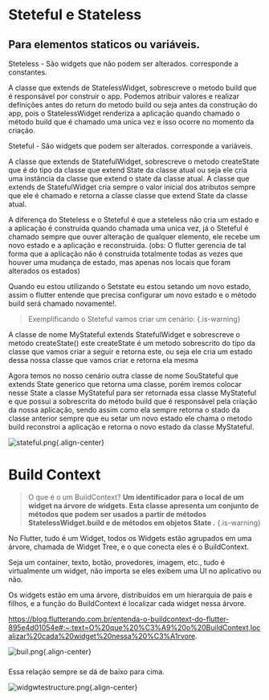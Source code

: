 # Steteful e Stateless

## Para elementos staticos ou variáveis.

Steteless - São widgets que não podem ser alterados.
corresponde a constantes.

A classe que extends de StatelessWidget, sobrescreve o metodo build que é responsável por construir o app.
Podemos atribuir valores e realizar definições antes do return do metodo build ou seja antes da construção do app, pois o StatelessWidget  renderiza a aplicação quando chamado o método build que é chamado uma unica vez e isso ocorre no momento da criação.

Steteful - São widgets que podem ser alterados.
corresponde a variáveis.

A classe que extends de StatefulWidget, sobrescreve o metodo createState que é do tipo da classe que extend State da classe atual ou seja ele cria uma instância da classe que extend o state da classe atual.
A classe que extends de StatefulWidget cria sempre o valor inicial dos atributos sempre que ele é chamado e retorna a classe classe que extend State da classe atual.

A diferença do Steteless e o Steteful é que a steteless não cria um estado e a aplicação é construida quando chamada uma unica vez, já o Steteful é chamado sempre que ouver alteração de qualquer elemento, ele recebe um novo estado e a aplicação e reconstruida. (obs: O flutter gerencia de tal forma que a aplicação não é construida totalmente todas as vezes que houver uma mudança de estado, mas apenas nos locais que foram alterados os estados)

Quando eu estou utilizando o Setstate eu estou setando um novo estado, assim o flutter entende que precisa configurar um novo estado e o método build será chamado novamente!.

> Exemplificando o Steteful vamos criar um cenário:
{.is-warning}


A classe de nome MyStateful extends StatefulWidget e sobrescreve o metodo createState() este createState é um metodo sobrescrito do tipo da classe que vamos criar a seguir e retorna este, ou seja ele cria um estado dessa nossa classe que vamos criar e retorna ela mesma

Agora temos no nosso cenário outra classe de nome SouStateful que extends State generico que retorna uma classe, porém iremos colocar nesse State a classe MyStateful para ser retornada essa classe MyStateful e que possui a sobrescrita do método build que é responsável pela criação da nossa aplicação, sendo assim como ela sempre retorna o stado da classe anterior sempre que eu setar um novo estado ele chama o metodo build reconstroi a aplicação e retorna o novo estado da classe MyStateful.


![stateful.png](/stateful.png){.align-center}

  
# Build Context

> O que é o um BuildContext?
> **Um identificador para o local de um widget na árvore de widgets.
Esta classe apresenta um conjunto de métodos que podem ser usados ​​a partir de métodos StatelessWidget.build e de métodos em objetos State .**
{.is-warning}

No Flutter, tudo é um Widget, todos os Widgets estão agrupados em uma árvore, chamada de Widget Tree, e o que conecta eles é o BuildContext.

Seja um container, texto, botão, provedores, imagem, etc., tudo é virtualmente um widget, não importa se eles exibem uma UI no aplicativo ou não.

Os widgets estão em uma árvore, distribuídos em um hierarquia de pais e filhos, e a função do BuildContext é localizar cada widget nessa árvore.

https://blog.flutterando.com.br/entenda-o-buildcontext-do-flutter-895e4d01054e#:~:text=O%20que%20%C3%A9%20o%20BuildContext,localizar%20cada%20widget%20nessa%20%C3%A1rvore.

![buil.png](/buil.png){.align-center}

##### 
Essa relação sempre se dá de baixo para cima.

![widgwtestructure.png](/widgwtestructure.png){.align-center}

